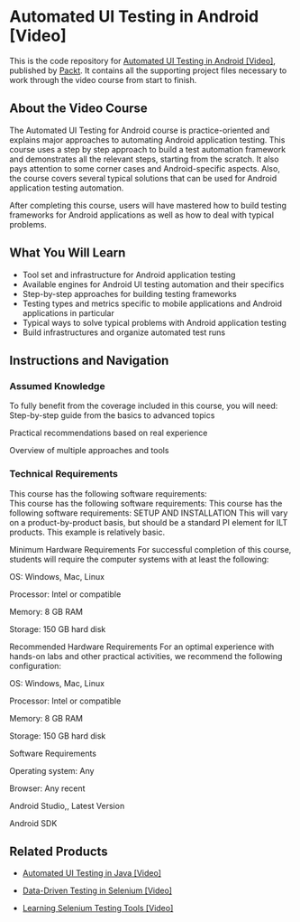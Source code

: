 # Automated UI Testing in Android [Video]
This is the code repository for [Automated UI Testing in Android [Video]](https://www.packtpub.com/application-development/automated-ui-testing-android-video?utm_source=github&utm_medium=repository&utm_campaign=9781788470797), published by [Packt](https://www.packtpub.com/?utm_source=github). It contains all the supporting project files necessary to work through the video course from start to finish.
## About the Video Course
The Automated UI Testing for Android course is practice-oriented and explains major approaches to automating Android application testing. 
This course uses a step by step approach to build a test automation framework and demonstrates all the relevant steps, starting from the scratch. It also pays attention to some corner cases and Android-specific aspects. Also, the course covers several typical solutions that can be used for Android application testing automation.

After completing this course, users will have mastered how to build testing frameworks for Android applications as well as how to deal with typical problems.

<H2>What You Will Learn</H2>
<DIV class=book-info-will-learn-text>
<UL>
<LI>Tool set and infrastructure for Android application testing 
<LI>Available engines for Android UI testing automation and their specifics 
<LI>Step-by-step approaches for building testing frameworks 
<LI>Testing types and metrics specific to mobile applications and Android applications in particular 
<LI>Typical ways to solve typical problems with Android application testing 
<LI>Build infrastructures and organize automated test runs </LI></UL></DIV>

## Instructions and Navigation
### Assumed Knowledge
To fully benefit from the coverage included in this course, you will need:<br/>
Step-by-step guide from the basics to advanced topics

Practical recommendations based on real experience

Overview of multiple approaches and tools
### Technical Requirements
This course has the following software requirements:<br/>
This course has the following software requirements:
This course has the following software requirements: SETUP AND INSTALLATION This will vary on a product-by-product basis, but should be a standard PI element for ILT products. This example is relatively basic.

Minimum Hardware Requirements For successful completion of this course, students will require the computer systems with at least the following:

OS: Windows, Mac, Linux

Processor: Intel or compatible

Memory: 8 GB RAM

Storage: 150 GB hard disk

Recommended Hardware Requirements For an optimal experience with hands-on labs and other practical activities, we recommend the following configuration:

OS: Windows, Mac, Linux

Processor: Intel or compatible

Memory: 8 GB RAM

Storage: 150 GB hard disk

Software Requirements

Operating system: Any

Browser: Any recent

Android Studio,, Latest Version

Android SDK

## Related Products
* [Automated UI Testing in Java [Video]](https://www.packtpub.com/application-development/automated-ui-testing-java-video?utm_source=github&utm_medium=repository&utm_campaign=9781787120686)

* [Data-Driven Testing in Selenium [Video]](https://www.packtpub.com/web-development/data-driven-testing-selenium-video?utm_source=github&utm_medium=repository&utm_campaign=9781788476430)

* [Learning Selenium Testing Tools [Video]](https://www.packtpub.com/web-development/learning-selenium-testing-tools-video?utm_source=github&utm_medium=repository&utm_campaign=9781783985562)

